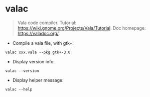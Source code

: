 # valac

> Vala code compiler.
> Tutorial: <https://wiki.gnome.org/Projects/Vala/Tutorial>.
> Doc homepage: <https://valadoc.org/>.

- Compile a vala file, with gtk+:

`valac xxx.vala --pkg gtk+-3.0`

- Display version info:

`valac --version`

- Display helper message:

`valac --help`

